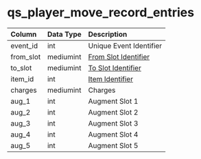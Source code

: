 # qs\_player\_move\_record\_entries

| Column | Data Type | Description |
| :--- | :--- | :--- |
| event\_id | int | Unique Event Identifier |
| from\_slot | mediumint | [From Slot Identifier](https://eqemu.gitbook.io/server/categories/inventory/inventory-slots) |
| to\_slot | mediumint | [To Slot Identifier](https://eqemu.gitbook.io/server/categories/inventory/inventory-slots) |
| item\_id | int | [Item Identifier](https://github.com/EQEmu/docs-db-schema/tree/774e95edd473c84dafd6fe13b9b699f6b84a7ce8/docs/schema/categories/query_server/items.md) |
| charges | mediumint | Charges |
| aug\_1 | int | Augment Slot 1 |
| aug\_2 | int | Augment Slot 2 |
| aug\_3 | int | Augment Slot 3 |
| aug\_4 | int | Augment Slot 4 |
| aug\_5 | int | Augment Slot 5 |

